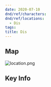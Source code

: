 ```yaml
---
date: 2020-07-10
dnd/ref/characters:
dnd/ref/locations:
  - Dis
tags:
title: Dis
---
```


## Map

![location.png](/images/dnd/location.png)

## Key Info
